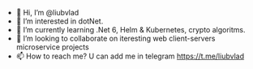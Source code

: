 - 👋 Hi, I’m @liubvlad
- 👀 I’m interested in dotNet.
- 🌱 I’m currently learning .Net 6, Helm & Kubernetes, crypto algoritms.
- 💞️ I’m looking to collaborate on iteresting web client-servers microservice projects
- 📫 How to reach me? U can add me in telegram https://t.me/liubvlad

<!---
liubvlad/liubvlad is a ✨ special ✨ repository because its `README.md` (this file) appears on your GitHub profile.
You can click the Preview link to take a look at your changes.
--->
